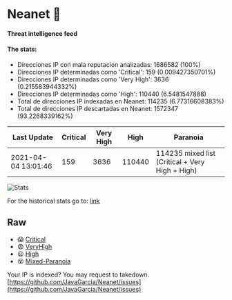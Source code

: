 # Neanet :hocho:
#### Threat intelligence feed
#### The stats:

- Direcciones IP con mala reputacion analizadas: 1686582 (100%)
- Direcciones IP determinadas como 'Critical':  159 (0.009427350701%)
- Direcciones IP determinadas como 'Very High':  3636 (0.215583944332%)
- Direcciones IP determinadas como 'High':  110440 (6.5481547888)
- Total de direcciones IP indexadas en Neanet:  114235 (6.77316608383%)
- Total de direcciones IP descartadas en Neanet:  1572347 (93.2268339162%)

| Last Update | Critical | Very High | High | Paranoia |
| --- | --- | --- | --- | --- |
| 2021-04-04 13:01:46 | 159 | 3636 | 110440 | 114235 mixed list (Critical + Very High + High)|

![Stats](https://docs.google.com/spreadsheets/d/e/2PACX-1vSnaNMIXVabIpDJjufMlzH7poXnshF3mgd8Is1g9ytUEzVsP5my4Trn8f-xkoLLQ38xpL3HtmUexLo6/pubchart?oid=501124687&format=image)

For the historical stats go to: [link](/stats.csv)
## Raw
- :scream: [Critical](https://raw.githubusercontent.com/JavaGarcia/Neanet/master/blacklists/neanet_critical.txt)
- :fearful: [VeryHigh](https://raw.githubusercontent.com/JavaGarcia/Neanet/master/blacklists/neanet_veryHigh.txtt)
- :frowning: [High](https://raw.githubusercontent.com/JavaGarcia/Neanet/master/blacklists/neanet_high.txt)
- :dizzy_face: [Mixed-Paranoia](https://raw.githubusercontent.com/JavaGarcia/Neanet/master/blacklists/neanet_all.txt)


Your IP is indexed? You may request to takedown. [https://github.com/JavaGarcia/Neanet/issues](https://github.com/JavaGarcia/Neanet/issues)




































































































































































































































































































































































































































































































































































































































































































































































































































































































































































































































































































































































































































































































































































































































































































































































































































































































































































































































































































































































































































































































































































































































































































































































































































































































































































































































































































































































































































































































































































































































































































































































































































































































































































































































































































































































































































































































































































































































































































































































































































































































































































































































































































































































































































































































































































































































































































































































































































































































































































































































































































































































































































































































































































































































































































































































